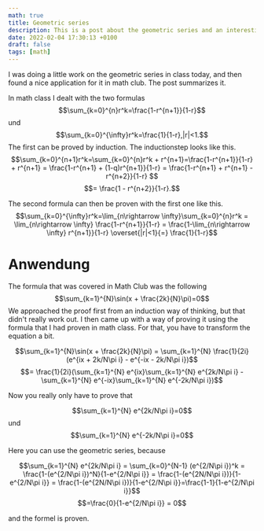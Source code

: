 ```yaml
---
math: true
title: Geometric series
description: This is a post about the geometric series and an interesting application of it.
date: 2022-02-04 17:30:13 +0100
draft: false
tags: [math]
---
```


I was doing a little work on the geometric series in class today, and then found a nice application for it in math club. The post summarizes it. 

In math class I dealt with the two formulas 
$$\sum_{k=0}^{n}r^k=\frac{1-r^{n+1}}{1-r}$$ und $$\sum_{k=0}^{\infty}r^k=\frac{1}{1-r},|r|<1.$$ The first can be proved by induction. The inductionstep looks like this. $$\sum_{k=0}^{n+1}r^k=\sum_{k=0}^{n}r^k + r^{n+1}=\frac{1-r^{n+1}}{1-r} + r^{n+1} = \frac{1-r^{n+1} + (1-q)r^{n+1}}{1-r} = \frac{1-r^{n+1} + r^{n+1} - r^{n+2}}{1-r} $$
$$= \frac{1 - r^{n+2}}{1-r}.$$

The second formula can then be proven with the first one like this. 
$$\sum_{k=0}^{\infty}r^k=\lim_{n\rightarrow \infty}\sum_{k=0}^{n}r^k = \lim_{n\rightarrow \infty} \frac{1-r^{n+1}}{1-r} = \frac{1-\lim_{n\rightarrow \infty} r^{n+1}}{1-r} \overset{|r|<1}{=} \frac{1}{1-r}$$

# Anwendung

The formula that was covered in Math Club was the following $$\sum_{k=1}^{N}\sin(x + \frac{2k}{N}\pi)=0$$ 
We approached the proof first from an induction way of thinking, but that didn't really work out. I then came up with a way of proving it using the formula that I had proven in math class. For that, you have to transform the equation a bit.

$$\sum_{k=1}^{N}\sin(x + \frac{2k}{N}\pi) = \sum_{k=1}^{N} \frac{1}{2i}(e^{ix + 2k/N\pi i} - e^{-ix - 2k/N\pi i})$$ 
$$= \frac{1}{2i}(\sum_{k=1}^{N} e^{ix}\sum_{k=1}^{N} e^{2k/N\pi i} - \sum_{k=1}^{N} e^{-ix}\sum_{k=1}^{N} e^{-2k/N\pi i})$$

Now you really only have to prove that

$$\sum_{k=1}^{N} e^{2k/N\pi i}=0$$ und $$\sum_{k=1}^{N} e^{-2k/N\pi i}=0$$

Here you can use the geometric series, because

$$\sum_{k=1}^{N} e^{2k/N\pi i} = \sum_{k=0}^{N-1} (e^{2/N\pi i})^k = \frac{1-(e^{2/N\pi i})^N}{1-e^{2/N\pi i}} = \frac{1-(e^{2N/N\pi i})}{1-e^{2/N\pi i}} = \frac{1-(e^{2N/N\pi i})}{1-e^{2/N\pi i}}=\frac{1-1}{1-e^{2/N\pi i}}$$
$$=\frac{0}{1-e^{2/N\pi i}} = 0$$ 

and the formel is proven.
